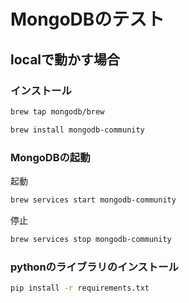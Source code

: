 # MongoDBのテスト

## localで動かす場合

### インストール

```zsh
brew tap mongodb/brew
```

```zsh
brew install mongodb-community
```

### MongoDBの起動

起動

```zsh
brew services start mongodb-community
```

停止

```zsh
brew services stop mongodb-community
```

### pythonのライブラリのインストール

```zsh
pip install -r requirements.txt
```
